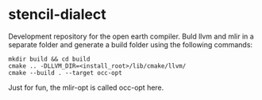 # stencil-dialect

Development repository for the open earth compiler. Buld llvm and mlir in a separate folder and generate a build folder using the following commands:

```
mkdir build && cd build
cmake .. -DLLVM_DIR=<install_root>/lib/cmake/llvm/
cmake --build . --target occ-opt
```

Just for fun, the mlir-opt is called occ-opt here.

